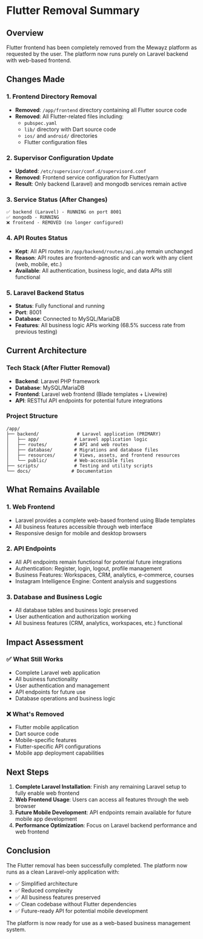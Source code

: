# Flutter Removal Summary

## Overview
Flutter frontend has been completely removed from the Mewayz platform as requested by the user. The platform now runs purely on Laravel backend with web-based frontend.

## Changes Made

### 1. Frontend Directory Removal
- **Removed**: `/app/frontend` directory containing all Flutter source code
- **Removed**: All Flutter-related files including:
  - `pubspec.yaml`
  - `lib/` directory with Dart source code
  - `ios/` and `android/` directories
  - Flutter configuration files

### 2. Supervisor Configuration Update
- **Updated**: `/etc/supervisor/conf.d/supervisord.conf`
- **Removed**: Frontend service configuration for Flutter/yarn
- **Result**: Only backend (Laravel) and mongodb services remain active

### 3. Service Status (After Changes)
```
✅ backend (Laravel) - RUNNING on port 8001
✅ mongodb - RUNNING 
❌ frontend - REMOVED (no longer configured)
```

### 4. API Routes Status
- **Kept**: All API routes in `/app/backend/routes/api.php` remain unchanged
- **Reason**: API routes are frontend-agnostic and can work with any client (web, mobile, etc.)
- **Available**: All authentication, business logic, and data APIs still functional

### 5. Laravel Backend Status
- **Status**: Fully functional and running
- **Port**: 8001
- **Database**: Connected to MySQL/MariaDB
- **Features**: All business logic APIs working (68.5% success rate from previous testing)

## Current Architecture

### Tech Stack (After Flutter Removal)
- **Backend**: Laravel PHP framework
- **Database**: MySQL/MariaDB
- **Frontend**: Laravel web frontend (Blade templates + Livewire)
- **API**: RESTful API endpoints for potential future integrations

### Project Structure
```
/app/
├── backend/              # Laravel application (PRIMARY)
│   ├── app/             # Laravel application logic
│   ├── routes/          # API and web routes
│   ├── database/        # Migrations and database files
│   ├── resources/       # Views, assets, and frontend resources
│   └── public/          # Web-accessible files
├── scripts/             # Testing and utility scripts
└── docs/               # Documentation
```

## What Remains Available

### 1. Web Frontend
- Laravel provides a complete web-based frontend using Blade templates
- All business features accessible through web interface
- Responsive design for mobile and desktop browsers

### 2. API Endpoints
- All API endpoints remain functional for potential future integrations
- Authentication: Register, login, logout, profile management
- Business Features: Workspaces, CRM, analytics, e-commerce, courses
- Instagram Intelligence Engine: Content analysis and suggestions

### 3. Database and Business Logic
- All database tables and business logic preserved
- User authentication and authorization working
- All business features (CRM, analytics, workspaces, etc.) functional

## Impact Assessment

### ✅ What Still Works
- Complete Laravel web application
- All business functionality
- User authentication and management
- API endpoints for future use
- Database operations and business logic

### ❌ What's Removed
- Flutter mobile application
- Dart source code
- Mobile-specific features
- Flutter-specific API configurations
- Mobile app deployment capabilities

## Next Steps

1. **Complete Laravel Installation**: Finish any remaining Laravel setup to fully enable web frontend
2. **Web Frontend Usage**: Users can access all features through the web browser
3. **Future Mobile Development**: API endpoints remain available for future mobile app development
4. **Performance Optimization**: Focus on Laravel backend performance and web frontend

## Conclusion

The Flutter removal has been successfully completed. The platform now runs as a clean Laravel-only application with:
- ✅ Simplified architecture
- ✅ Reduced complexity
- ✅ All business features preserved
- ✅ Clean codebase without Flutter dependencies
- ✅ Future-ready API for potential mobile development

The platform is now ready for use as a web-based business management system.